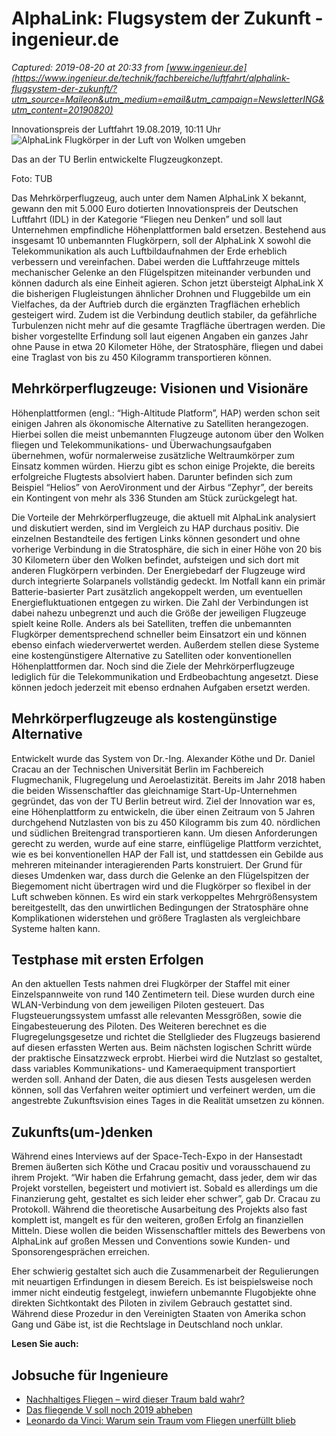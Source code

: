 # AlphaLink: Flugsystem der Zukunft - ingenieur.de

_Captured: 2019-08-20 at 20:33 from [www.ingenieur.de](https://www.ingenieur.de/technik/fachbereiche/luftfahrt/alphalink-flugsystem-der-zukunft/?utm_source=Maileon&utm_medium=email&utm_campaign=NewsletterING&utm_content=20190820)_

Innovationspreis der Luftfahrt 19.08.2019, 10:11 Uhr ![AlphaLink Flugkörper in der Luft von Wolken umgeben](https://www.ingenieur.de/wp-content/uploads/2019/08/csm_AlphaLink10_a1311d69fb-e1566201990441.jpg)

Das an der TU Berlin entwickelte Flugzeugkonzept. 

Foto: TUB

Das Mehrkörperflugzeug, auch unter dem Namen AlphaLink X bekannt, gewann den mit 5.000 Euro dotierten Innovationspreis der Deutschen Luftfahrt (IDL) in der Kategorie “Fliegen neu Denken” und soll laut Unternehmen empfindliche Höhenplattformen bald ersetzen. Bestehend aus insgesamt 10 unbemannten Flugkörpern, soll der AlphaLink X sowohl die Telekommunikation als auch Luftbildaufnahmen der Erde erheblich verbessern und vereinfachen. Dabei werden die Luftfahrzeuge mittels mechanischer Gelenke an den Flügelspitzen miteinander verbunden und können dadurch als eine Einheit agieren. Schon jetzt übersteigt AlphaLink X die bisherigen Flugleistungen ähnlicher Drohnen und Fluggebilde um ein Vielfaches, da der Auftrieb durch die ergänzten Tragflächen erheblich gesteigert wird. Zudem ist die Verbindung deutlich stabiler, da gefährliche Turbulenzen nicht mehr auf die gesamte Tragfläche übertragen werden. Die bisher vorgestellte Erfindung soll laut eigenen Angaben ein ganzes Jahr ohne Pause in etwa 20 Kilometer Höhe, der Stratosphäre, fliegen und dabei eine Traglast von bis zu 450 Kilogramm transportieren können.

## Mehrkörperflugzeuge: Visionen und Visionäre

Höhenplattformen (engl.: “High-Altitude Platform”, HAP) werden schon seit einigen Jahren als ökonomische Alternative zu Satelliten herangezogen. Hierbei sollen die meist unbemannten Flugzeuge autonom über den Wolken fliegen und Telekommunikations- und Überwachungsaufgaben übernehmen, wofür normalerweise zusätzliche Weltraumkörper zum Einsatz kommen würden. Hierzu gibt es schon einige Projekte, die bereits erfolgreiche Flugtests absolviert haben. Darunter befinden sich zum Beispiel “Helios” von AeroVironment und der Airbus “Zephyr”, der bereits ein Kontingent von mehr als 336 Stunden am Stück zurückgelegt hat.

Die Vorteile der Mehrkörperflugzeuge, die aktuell mit AlphaLink analysiert und diskutiert werden, sind im Vergleich zu HAP durchaus positiv. Die einzelnen Bestandteile des fertigen Links können gesondert und ohne vorherige Verbindung in die Stratosphäre, die sich in einer Höhe von 20 bis 30 Kilometern über den Wolken befindet, aufsteigen und sich dort mit anderen Flugkörpern verbinden. Der Energiebedarf der Flugzeuge wird durch integrierte Solarpanels vollständig gedeckt. Im Notfall kann ein primär Batterie-basierter Part zusätzlich angekoppelt werden, um eventuellen Energiefluktuationen entgegen zu wirken. Die Zahl der Verbindungen ist dabei nahezu unbegrenzt und auch die Größe der jeweiligen Flugzeuge spielt keine Rolle. Anders als bei Satelliten, treffen die unbemannten Flugkörper dementsprechend schneller beim Einsatzort ein und können ebenso einfach wiederverwertet werden. Außerdem stellen diese Systeme eine kostengünstigere Alternative zu Satelliten oder konventionellen Höhenplattformen dar. Noch sind die Ziele der Mehrkörperflugzeuge lediglich für die Telekommunikation und Erdbeobachtung angesetzt. Diese können jedoch jederzeit mit ebenso erdnahen Aufgaben ersetzt werden.

## Mehrkörperflugzeuge als kostengünstige Alternative

Entwickelt wurde das System von Dr.-Ing. Alexander Köthe und Dr. Daniel Cracau an der Technischen Universität Berlin im Fachbereich Flugmechanik, Flugregelung und Aeroelastizität. Bereits im Jahr 2018 haben die beiden Wissenschaftler das gleichnamige Start-Up-Unternehmen gegründet, das von der TU Berlin betreut wird. Ziel der Innovation war es, eine Höhenplattform zu entwickeln, die über einen Zeitraum von 5 Jahren durchgehend Nutzlasten von bis zu 450 Kilogramm bis zum 40. nördlichen und südlichen Breitengrad transportieren kann. Um diesen Anforderungen gerecht zu werden, wurde auf eine starre, einflügelige Plattform verzichtet, wie es bei konventionellen HAP der Fall ist, und stattdessen ein Gebilde aus mehreren miteinander interagierenden Parts konstruiert. Der Grund für dieses Umdenken war, dass durch die Gelenke an den Flügelspitzen der Biegemoment nicht übertragen wird und die Flugkörper so flexibel in der Luft schweben können. Es wird ein stark verkoppeltes Mehrgrößensystem bereitgestellt, das den unwirtlichen Bedingungen der Stratosphäre ohne Komplikationen widerstehen und größere Traglasten als vergleichbare Systeme halten kann.

## Testphase mit ersten Erfolgen

An den aktuellen Tests nahmen drei Flugkörper der Staffel mit einer Einzelspannweite von rund 140 Zentimetern teil. Diese wurden durch eine WLAN-Verbindung von dem jeweiligen Piloten gesteuert. Das Flugsteuerungssystem umfasst alle relevanten Messgrößen, sowie die Eingabesteuerung des Piloten. Des Weiteren berechnet es die Flugregelungsgesetze und richtet die Stellglieder des Flugzeugs basierend auf diesen erfassten Werten aus. Beim nächsten logischen Schritt würde der praktische Einsatzzweck erprobt. Hierbei wird die Nutzlast so gestaltet, dass variables Kommunikations- und Kameraequipment transportiert werden soll. Anhand der Daten, die aus diesen Tests ausgelesen werden können, soll das Verfahren weiter optimiert und verfeinert werden, um die angestrebte Zukunftsvision eines Tages in die Realität umsetzen zu können.

## Zukunfts(um-)denken

Während eines Interviews auf der Space-Tech-Expo in der Hansestadt Bremen äußerten sich Köthe und Cracau positiv und vorausschauend zu ihrem Projekt. “Wir haben die Erfahrung gemacht, dass jeder, dem wir das Projekt vorstellen, begeistert und motiviert ist. Sobald es allerdings um die Finanzierung geht, gestaltet es sich leider eher schwer”, gab Dr. Cracau zu Protokoll. Während die theoretische Ausarbeitung des Projekts also fast komplett ist, mangelt es für den weiteren, großen Erfolg an finanziellen Mitteln. Diese wollen die beiden Wissenschaftler mittels des Bewerbens von AlphaLink auf großen Messen und Conventions sowie Kunden- und Sponsorengesprächen erreichen.

Eher schwierig gestaltet sich auch die Zusammenarbeit der Regulierungen mit neuartigen Erfindungen in diesem Bereich. Es ist beispielsweise noch immer nicht eindeutig festgelegt, inwiefern unbemannte Flugobjekte ohne direkten Sichtkontakt des Piloten in zivilem Gebrauch gestattet sind. Während diese Prozedur in den Vereinigten Staaten von Amerika  schon Gang und Gäbe ist, ist die Rechtslage in Deutschland noch unklar.

**Lesen Sie auch:**

## Jobsuche für Ingenieure

  * [Nachhaltiges Fliegen – wird dieser Traum bald wahr?](https://www.ingenieur.de/technik/fachbereiche/luftfahrt/nachhaltiges-fliegen-wird-dieser-traum-bald-wahr/)
  * [Das fliegende V soll noch 2019 abheben](https://www.ingenieur.de/technik/fachbereiche/luftfahrt/das-fliegende-v-soll-in-wenigen-monaten-abheben/)
  * [Leonardo da Vinci: Warum sein Traum vom Fliegen unerfüllt blieb](https://www.ingenieur.de/technik/fachbereiche/luftfahrt/leonardo-da-vinci-warum-sein-traum-vom-fliegen-unerfuellt-blieb/)

